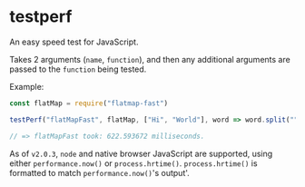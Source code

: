 # testperf

An easy speed test for JavaScript.

Takes 2 arguments (`name`, `function`), and then any additional arguments are passed to the `function` being tested.

Example:

```javascript
const flatMap = require("flatmap-fast")

testPerf("flatMapFast", flatMap, ["Hi", "World"], word => word.split(""))

// => flatMapFast took: 622.593672 milliseconds.
```

As of `v2.0.3`, `node` and native browser JavaScript are supported, using either `performance.now()` or `process.hrtime()`. `process.hrtime()` is formatted to match `performance.now()`'s output'.
